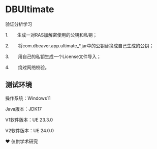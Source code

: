 # DBUltimate

验证分析学习

1.       生成一对RAS加解密使用的公钥和私钥；

2.       将com.dbeaver.app.ultimate_*.jar中的公钥替换成自己生成的公钥；

3.       用自己的私钥生成一个License文件导入；

4.       绕过网络校验。

## 测试环境

操作系统：Windows11

Java版本：JDK17

V1软件版本：UE 23.3.0


V2软件版本：UE 24.0.0

❤️ 仅供学术研究
